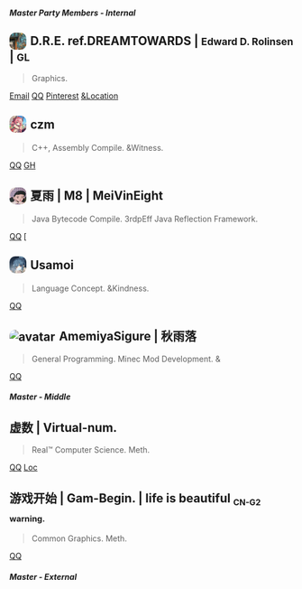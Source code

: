 

#### ***Master Party Members - Internal***



## ![avatar](figures/GL_avatar.png) D.R.E. ref.DREAMTOWARDS | <small>Edward D. Rolinsen</small> | <small>GL</small>
> Graphics. 
<!-- Computer Graphics. OpenGL CoreProfiles. -->

[Email]() [QQ](2736310270) [Pinterest]() [&Location](CN_ZhiangSheei_Nanchangi)



## ![avatar](figures/czm_avatar.png) czm
> C++, Assembly Compile. &Witness.

[QQ](2581528358) [GH](czm23333)



## ![avatar](figures/m8_avatar.png) 夏雨 | M8 | MeiVinEight
> Java Bytecode Compile. 3rdpEff Java Reflection Framework.

[QQ](3390038158) [



## ![avatar](figures/usamoi_avatar.png) Usamoi
> Language Concept. &Kindness.

[QQ](1059780247)



## ![avatar](figures/shiyun_avatar.png) AmemiyaSigure | 秋雨落
> General Programming. Minec Mod Development. &

[QQ](2080659695)



<!-- 
1. Persons is Invited.
2. Vote to Punish/Kickout Badman who Abuse others.
3. "Group-Owner" just a golem. not actually people. but still safety. -->


#### ***Master - Middle***

## 虚数 | Virtual-num.
> Real™ Computer Science. Meth.

[QQ](1135604160) [Loc](CN_HeNan_ZhuMaDian,Australia_Melbourne)

## 游戏开始 | Gam-Begin. | life is beautiful <sub><small>CN-G2 warning.</small></sub>
> Common Graphics. Meth.

[QQ](744890690)


#### ***Master - External***





<style>
    img[alt='avatar'] {
        width: 30px;
        border-radius: 10px;
        vertical-align: middle;
        margin-top: -3px;
        margin-right: 2px;
    }

</style>
<script>
    // Github MD Title Removal
    document.querySelector("h1").remove();
</script>